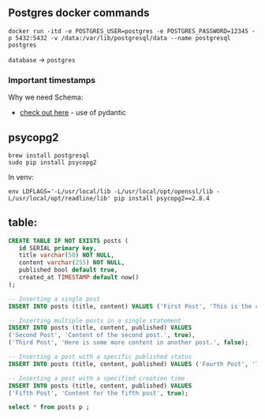 ## Postgres docker commands

```
docker run -itd -e POSTGRES_USER=postgres -e POSTGRES_PASSWORD=12345 -p 5432:5432 -v /data:/var/lib/postgresql/data --name postgresql postgres
```

`database` -> `postgres`

### Important timestamps

Why we need Schema:

- [check out here](https://youtu.be/0sOvCWFmrtA?t=4068) - use of pydantic

## psycopg2

```
brew install postgresql
sudo pip install psycopg2
```
In venv:

```
env LDFLAGS='-L/usr/local/lib -L/usr/local/opt/openssl/lib -L/usr/local/opt/readline/lib' pip install psycopg2==2.8.4
```

## table:

```SQL
CREATE TABLE IF NOT EXISTS posts (
   id SERIAL primary key,
   title varchar(50) NOT NULL,
   content varchar(255) NOT NULL,
   published bool default true,
   created_at TIMESTAMP default now()
);

-- Inserting a single post
INSERT INTO posts (title, content) VALUES ('First Post', 'This is the content of the first post.');

-- Inserting multiple posts in a single statement
INSERT INTO posts (title, content, published) VALUES 
('Second Post', 'Content of the second post.', true),
('Third Post', 'Here is some more content in another post.', false);

-- Inserting a post with a specific published status
INSERT INTO posts (title, content, published) VALUES ('Fourth Post', 'This is another post, which is unpublished.', false);

-- Inserting a post with a specified creation time
INSERT INTO posts (title, content, published) VALUES 
('Fifth Post', 'Content for the fifth post', true);

select * from posts p ;
```